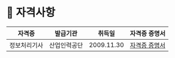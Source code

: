 # 📜 자격사항

| 자격증 | 발급기관 | 취득일 | 자격증 증명서 |
| --- | --- | --- | --- |
| 정보처리기사 | 산업인력공단 | 2009.11.30 | <a href="https://drive.google.com/file/d/1lH-bWbPDkUjP5MoOwh3hGVDU60uDu9Zd/view?usp=drive_link" target="_blank">자격증 증명서</a> |